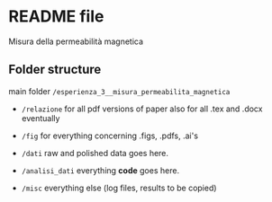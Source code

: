 README file
===========
Misura della permeabilità magnetica

Folder structure
----------------
main folder `/esperienza_3__misura_permeabilita_magnetica`

* `/relazione`
    for all pdf versions of paper
    also for all .tex and .docx eventually

* `/fig`
    for everything concerning .figs, .pdfs, .ai's

* `/dati`
    raw and polished data goes here.

* `/analisi_dati`
    everything __code__ goes here.

* `/misc`
    everything else (log files, results to be 
    copied)



